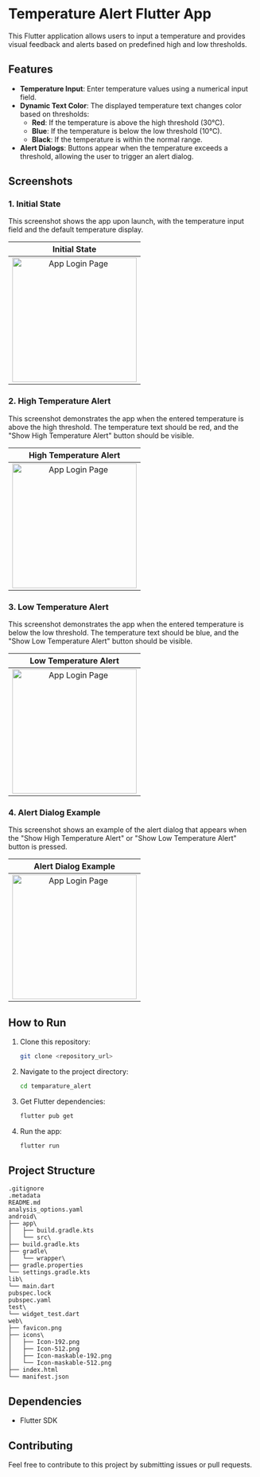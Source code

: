 # Temperature Alert Flutter App

This Flutter application allows users to input a temperature and provides visual feedback and alerts based on predefined high and low thresholds.

## Features

- **Temperature Input**: Enter temperature values using a numerical input field.
- **Dynamic Text Color**: The displayed temperature text changes color based on thresholds:
  - **Red**: If the temperature is above the high threshold (30°C).
  - **Blue**: If the temperature is below the low threshold (10°C).
  - **Black**: If the temperature is within the normal range.
- **Alert Dialogs**: Buttons appear when the temperature exceeds a threshold, allowing the user to trigger an alert dialog.

## Screenshots

### 1. Initial State

This screenshot shows the app upon launch, with the temperature input field and the default temperature display.

| Initial State |
| :---: |
| <img src="screenshots/initial_state.png" alt="App Login Page" width="250"/> |

### 2. High Temperature Alert

This screenshot demonstrates the app when the entered temperature is above the high threshold. The temperature text should be red, and the "Show High Temperature Alert" button should be visible.

| High Temperature Alert |
| :---: |
| <img src="screenshots/high_temperature_alert.png" alt="App Login Page" width="250"/> |

### 3. Low Temperature Alert

This screenshot demonstrates the app when the entered temperature is below the low threshold. The temperature text should be blue, and the "Show Low Temperature Alert" button should be visible.

| Low Temperature Alert |
| :---: |
| <img src="screenshots/low_temperature_alert.png" alt="App Login Page" width="250"/> |

### 4. Alert Dialog Example

This screenshot shows an example of the alert dialog that appears when the "Show High Temperature Alert" or "Show Low Temperature Alert" button is pressed.

| Alert Dialog Example |
| :---: |
| <img src="screenshots/alert_dialog_example.png" alt="App Login Page" width="250"/> |

## How to Run

1. Clone this repository:
   ```bash
   git clone <repository_url>
   ```
2. Navigate to the project directory:
   ```bash
   cd temparature_alert
   ```
3. Get Flutter dependencies:
   ```bash
   flutter pub get
   ```
4. Run the app:
   ```bash
   flutter run
   ```

## Project Structure

```
.gitignore
.metadata
README.md
analysis_options.yaml
android\
├── app\
│   ├── build.gradle.kts
│   └── src\
├── build.gradle.kts
├── gradle\
│   └── wrapper\
├── gradle.properties
└── settings.gradle.kts
lib\
└── main.dart
pubspec.lock
pubspec.yaml
test\
└── widget_test.dart
web\
├── favicon.png
├── icons\
│   ├── Icon-192.png
│   ├── Icon-512.png
│   ├── Icon-maskable-192.png
│   └── Icon-maskable-512.png
├── index.html
└── manifest.json
```

## Dependencies

- Flutter SDK

## Contributing

Feel free to contribute to this project by submitting issues or pull requests.
